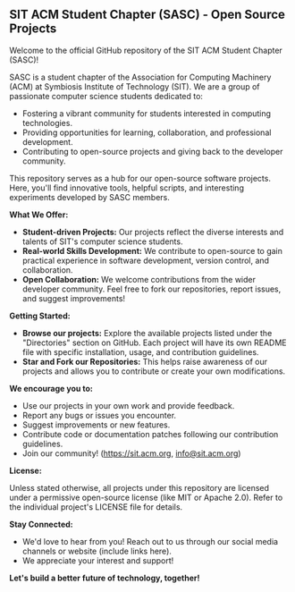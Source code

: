 ## SIT ACM Student Chapter (SASC) - Open Source Projects

Welcome to the official GitHub repository of the SIT ACM Student Chapter (SASC)! 

SASC is a student chapter of the Association for Computing Machinery (ACM) at Symbiosis Institute of Technology (SIT). We are a group of passionate computer science students dedicated to:

* Fostering a vibrant community for students interested in computing technologies.
* Providing opportunities for learning, collaboration, and professional development.
* Contributing to open-source projects and giving back to the developer community.

This repository serves as a hub for our open-source software projects. Here, you'll find innovative tools, helpful scripts, and interesting experiments developed by SASC members.

**What We Offer:**

* **Student-driven Projects:** Our projects reflect the diverse interests and talents of SIT's computer science students.
* **Real-world Skills Development:** We contribute to open-source to gain practical experience in software development, version control, and collaboration.
* **Open Collaboration:** We welcome contributions from the wider developer community. Feel free to fork our repositories, report issues, and suggest improvements!

**Getting Started:**

* **Browse our projects:** Explore the available projects listed under the "Directories" section on GitHub. Each project will have its own README file with specific installation, usage, and contribution guidelines.
* **Star and Fork our Repositories:** This helps raise awareness of our projects and allows you to contribute or create your own modifications.

**We encourage you to:**

* Use our projects in your own work and provide feedback.
* Report any bugs or issues you encounter.
* Suggest improvements or new features.
* Contribute code or documentation patches following our contribution guidelines.
* Join our community! (https://sit.acm.org, info@sit.acm.org)

**License:**

Unless stated otherwise, all projects under this repository are licensed under a permissive open-source license (like MIT or Apache 2.0). Refer to the individual project's LICENSE file for details.

**Stay Connected:**

* We'd love to hear from you! Reach out to us through our social media channels or website (include links here).
* We appreciate your interest and support!

**Let's build a better future of technology, together!**
